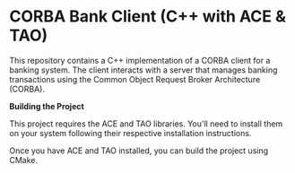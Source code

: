 # CORBA Bank Client (C++ with ACE & TAO)

This repository contains a C++ implementation of a CORBA client for a banking system. The client interacts with a server that manages banking transactions using the Common Object Request Broker Architecture (CORBA).

**Building the Project**

This project requires the ACE and TAO libraries. You'll need to install them on your system following their respective installation instructions.

Once you have ACE and TAO installed, you can build the project using CMake.
